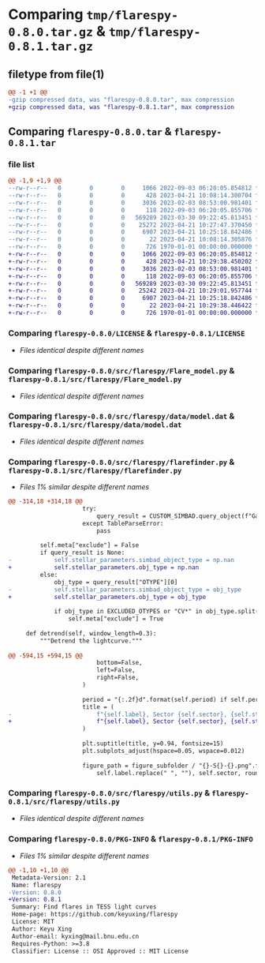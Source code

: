 # Comparing `tmp/flarespy-0.8.0.tar.gz` & `tmp/flarespy-0.8.1.tar.gz`

## filetype from file(1)

```diff
@@ -1 +1 @@
-gzip compressed data, was "flarespy-0.8.0.tar", max compression
+gzip compressed data, was "flarespy-0.8.1.tar", max compression
```

## Comparing `flarespy-0.8.0.tar` & `flarespy-0.8.1.tar`

### file list

```diff
@@ -1,9 +1,9 @@
--rw-r--r--   0        0        0     1066 2022-09-03 06:20:05.854812 flarespy-0.8.0/LICENSE
--rw-r--r--   0        0        0      428 2023-04-21 10:08:14.300704 flarespy-0.8.0/pyproject.toml
--rw-r--r--   0        0        0     3036 2023-02-03 08:53:00.981401 flarespy-0.8.0/src/flarespy/Flare_model.py
--rw-r--r--   0        0        0      118 2022-09-03 06:20:05.855706 flarespy-0.8.0/src/flarespy/__init__.py
--rw-r--r--   0        0        0   569289 2023-03-30 09:22:45.813451 flarespy-0.8.0/src/flarespy/data/model.dat
--rw-r--r--   0        0        0    25272 2023-04-21 10:27:47.370450 flarespy-0.8.0/src/flarespy/flarefinder.py
--rw-r--r--   0        0        0     6907 2023-04-21 10:25:18.842486 flarespy-0.8.0/src/flarespy/utils.py
--rw-r--r--   0        0        0       22 2023-04-21 10:08:14.305876 flarespy-0.8.0/src/flarespy/version.py
--rw-r--r--   0        0        0      726 1970-01-01 00:00:00.000000 flarespy-0.8.0/PKG-INFO
+-rw-r--r--   0        0        0     1066 2022-09-03 06:20:05.854812 flarespy-0.8.1/LICENSE
+-rw-r--r--   0        0        0      428 2023-04-21 10:29:38.450202 flarespy-0.8.1/pyproject.toml
+-rw-r--r--   0        0        0     3036 2023-02-03 08:53:00.981401 flarespy-0.8.1/src/flarespy/Flare_model.py
+-rw-r--r--   0        0        0      118 2022-09-03 06:20:05.855706 flarespy-0.8.1/src/flarespy/__init__.py
+-rw-r--r--   0        0        0   569289 2023-03-30 09:22:45.813451 flarespy-0.8.1/src/flarespy/data/model.dat
+-rw-r--r--   0        0        0    25242 2023-04-21 10:29:01.957744 flarespy-0.8.1/src/flarespy/flarefinder.py
+-rw-r--r--   0        0        0     6907 2023-04-21 10:25:18.842486 flarespy-0.8.1/src/flarespy/utils.py
+-rw-r--r--   0        0        0       22 2023-04-21 10:29:38.446422 flarespy-0.8.1/src/flarespy/version.py
+-rw-r--r--   0        0        0      726 1970-01-01 00:00:00.000000 flarespy-0.8.1/PKG-INFO
```

### Comparing `flarespy-0.8.0/LICENSE` & `flarespy-0.8.1/LICENSE`

 * *Files identical despite different names*

### Comparing `flarespy-0.8.0/src/flarespy/Flare_model.py` & `flarespy-0.8.1/src/flarespy/Flare_model.py`

 * *Files identical despite different names*

### Comparing `flarespy-0.8.0/src/flarespy/data/model.dat` & `flarespy-0.8.1/src/flarespy/data/model.dat`

 * *Files identical despite different names*

### Comparing `flarespy-0.8.0/src/flarespy/flarefinder.py` & `flarespy-0.8.1/src/flarespy/flarefinder.py`

 * *Files 1% similar despite different names*

```diff
@@ -314,18 +314,18 @@
                     try:
                         query_result = CUSTOM_SIMBAD.query_object(f"Gaia DR3 {gaia_dr3_id}")
                     except TableParseError:
                         pass
 
         self.meta["exclude"] = False
         if query_result is None:
-            self.stellar_parameters.simbad_object_type = np.nan
+            self.stellar_parameters.obj_type = np.nan
         else:
             obj_type = query_result["OTYPE"][0]
-            self.stellar_parameters.simbad_object_type = obj_type
+            self.stellar_parameters.obj_type = obj_type
 
             if obj_type in EXCLUDED_OTYPES or "CV*" in obj_type.split("|"):
                 self.meta["exclude"] = True
 
     def detrend(self, window_length=0.3):
         """Detrend the lightcurve."""
 
@@ -594,15 +594,15 @@
                         bottom=False,
                         left=False,
                         right=False,
                     )
 
                     period = "{:.2f}d".format(self.period) if self.period > 0 else "/"
                     title = (
-                        f"{self.label}, Sector {self.sector}, {self.stellar_parameters.simbad_object_type}, P={period}"
+                        f"{self.label}, Sector {self.sector}, {self.stellar_parameters.obj_type}, P={period}"
                     )
 
                     plt.suptitle(title, y=0.94, fontsize=15)
                     plt.subplots_adjust(hspace=0.05, wspace=0.012)
 
                     figure_path = figure_subfolder / "{}-S{}-{}.png".format(
                         self.label.replace(" ", ""), self.sector, round(row.t_peak, 7)
```

### Comparing `flarespy-0.8.0/src/flarespy/utils.py` & `flarespy-0.8.1/src/flarespy/utils.py`

 * *Files identical despite different names*

### Comparing `flarespy-0.8.0/PKG-INFO` & `flarespy-0.8.1/PKG-INFO`

 * *Files 1% similar despite different names*

```diff
@@ -1,10 +1,10 @@
 Metadata-Version: 2.1
 Name: flarespy
-Version: 0.8.0
+Version: 0.8.1
 Summary: Find flares in TESS light curves
 Home-page: https://github.com/keyuxing/flarespy
 License: MIT
 Author: Keyu Xing
 Author-email: kyxing@mail.bnu.edu.cn
 Requires-Python: >=3.8
 Classifier: License :: OSI Approved :: MIT License
```

